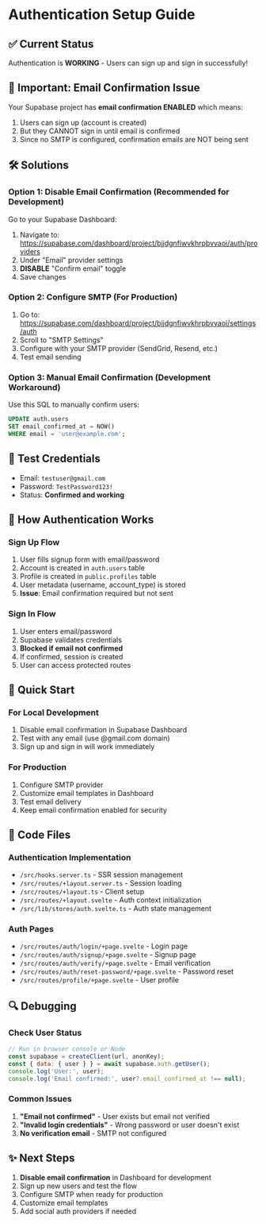# Authentication Setup Guide

## ✅ Current Status
Authentication is **WORKING** - Users can sign up and sign in successfully!

## 🔴 Important: Email Confirmation Issue

Your Supabase project has **email confirmation ENABLED** which means:
1. Users can sign up (account is created)
2. But they CANNOT sign in until email is confirmed
3. Since no SMTP is configured, confirmation emails are NOT being sent

## 🛠️ Solutions

### Option 1: Disable Email Confirmation (Recommended for Development)
Go to your Supabase Dashboard:
1. Navigate to: https://supabase.com/dashboard/project/bjjdgnfiwvkhrpbvvaoi/auth/providers
2. Under "Email" provider settings
3. **DISABLE** "Confirm email" toggle
4. Save changes

### Option 2: Configure SMTP (For Production)
1. Go to: https://supabase.com/dashboard/project/bjjdgnfiwvkhrpbvvaoi/settings/auth
2. Scroll to "SMTP Settings"
3. Configure with your SMTP provider (SendGrid, Resend, etc.)
4. Test email sending

### Option 3: Manual Email Confirmation (Development Workaround)
Use this SQL to manually confirm users:
```sql
UPDATE auth.users 
SET email_confirmed_at = NOW()
WHERE email = 'user@example.com';
```

## 📧 Test Credentials
- Email: `testuser@gmail.com`
- Password: `TestPassword123!`
- Status: **Confirmed and working**

## 🔧 How Authentication Works

### Sign Up Flow
1. User fills signup form with email/password
2. Account is created in `auth.users` table
3. Profile is created in `public.profiles` table
4. User metadata (username, account_type) is stored
5. **Issue**: Email confirmation required but not sent

### Sign In Flow
1. User enters email/password
2. Supabase validates credentials
3. **Blocked if email not confirmed**
4. If confirmed, session is created
5. User can access protected routes

## 🚀 Quick Start

### For Local Development
1. Disable email confirmation in Supabase Dashboard
2. Test with any email (use @gmail.com domain)
3. Sign up and sign in will work immediately

### For Production
1. Configure SMTP provider
2. Customize email templates in Dashboard
3. Test email delivery
4. Keep email confirmation enabled for security

## 📝 Code Files

### Authentication Implementation
- `/src/hooks.server.ts` - SSR session management
- `/src/routes/+layout.server.ts` - Session loading
- `/src/routes/+layout.ts` - Client setup
- `/src/routes/+layout.svelte` - Auth context initialization
- `/src/lib/stores/auth.svelte.ts` - Auth state management

### Auth Pages
- `/src/routes/auth/login/+page.svelte` - Login page
- `/src/routes/auth/signup/+page.svelte` - Signup page
- `/src/routes/auth/verify/+page.svelte` - Email verification
- `/src/routes/auth/reset-password/+page.svelte` - Password reset
- `/src/routes/profile/+page.svelte` - User profile

## 🔍 Debugging

### Check User Status
```javascript
// Run in browser console or Node
const supabase = createClient(url, anonKey);
const { data: { user } } = await supabase.auth.getUser();
console.log('User:', user);
console.log('Email confirmed:', user?.email_confirmed_at !== null);
```

### Common Issues
1. **"Email not confirmed"** - User exists but email not verified
2. **"Invalid login credentials"** - Wrong password or user doesn't exist
3. **No verification email** - SMTP not configured

## ✨ Next Steps
1. **Disable email confirmation** in Dashboard for development
2. Sign up new users and test the flow
3. Configure SMTP when ready for production
4. Customize email templates
5. Add social auth providers if needed